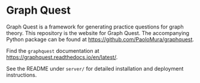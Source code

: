 # Graph Quest

Graph Quest is a framework for generating practice questions for graph theory.
This repository is the website for Graph Quest.
The accompanying Python package can be found at https://github.com/PaoloMura/graphquest.

Find the `graphquest` documentation at https://graphquest.readthedocs.io/en/latest/.

See the README under `server/` for detailed installation and deployment instructions.
